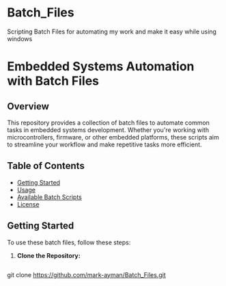 # Batch_Files
Scripting Batch Files for automating my work and make it easy while using windows
# Embedded Systems Automation with Batch Files

## Overview

This repository provides a collection of batch files to automate common tasks in embedded systems development. Whether you're working with microcontrollers, firmware, or other embedded platforms, these scripts aim to streamline your workflow and make repetitive tasks more efficient.

## Table of Contents

- [Getting Started](#Batch_Files)
- [Usage](#Automate_Working_with_files_and_folders)
- [Available Batch Scripts](#1-Create_Driver)
- [License](#v.1.1)

## Getting Started

To use these batch files, follow these steps:

1. **Clone the Repository:**
   ```bash
 git clone  https://github.com/mark-ayman/Batch_Files.git
